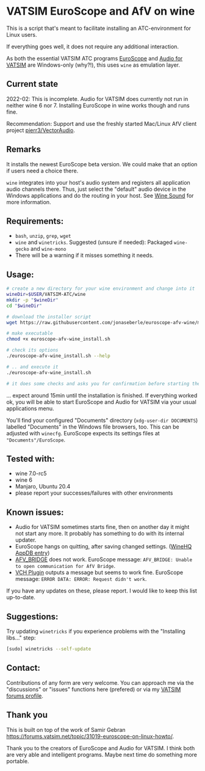 # VATSIM EuroScope and AfV on wine

This is a script that's meant to facilitate installing an ATC-environment for Linux users.

If everything goes well, it does not require any additional interaction.

As both the essential VATSIM ATC programs [EuroScope](https://www.euroscope.hu/) and
[Audio for VATSIM](https://audio.vatsim.net/) are Windows-only (why?!), this uses `wine` as emulation layer.

## Current state

2022-02: This is incomplete. Audio for VATSIM does currently not run in neither wine 6 nor 7. Installing EuroScope in wine works though and runs fine.

Recommendation: Support and use the freshly started Mac/Linux AfV client project [pierr3/VectorAudio](https://github.com/pierr3/VectorAudio).


## Remarks

It installs the newest EuroScope beta version. We could make that an option if users need a choice there.

`wine` integrates into your host's audio system and registers all application audio channels there. Thus, just select
the "default" audio device in the Windows applications and do the routing in your host.
See [Wine Sound](https://wiki.winehq.org/Sound) for more information.

## Requirements:

* `bash`, `unzip`, `grep`, `wget`
* `wine` and `winetricks`. Suggested (unsure if needed): Packaged `wine-gecko` and `wine-mono`
* There will be a warning if it misses something it needs.

## Usage:

```bash
# create a new directory for your wine environment and change into it
wineDir=$USER/VATSIM-ATC/wine
mkdir -p "$wineDir"
cd "$wineDir"

# download the installer script
wget https://raw.githubusercontent.com/jonaseberle/euroscope-afv-wine/main/euroscope-afv-wine_install.sh

# make executable
chmod +x euroscope-afv-wine_install.sh

# check its options
./euroscope-afv-wine_install.sh --help

# .. and execute it
./euroscope-afv-wine_install.sh

# it does some checks and asks you for confirmation before starting the installation
```

... expect around 15min until the installation is finished. If everything worked ok, you will be able to start EuroScope
and Audio for VATSIM via your usual applications menu.

You'll find your configured "Documents" directory (`xdg-user-dir DOCUMENTS`) labelled "Documents" in the Windows file
browsers, too. This can be adjusted with `winecfg`. EuroScope expects its settings files at `"Documents"/EuroScope`.

## Tested with:

* wine 7.0-rc5
* wine 6
* Manjaro, Ubuntu 20.4
* please report your successes/failures with other environments

## Known issues:

* Audio for VATSIM sometimes starts fine, then on another day it might not start any more. It probably has something to
  do with its internal updater.
* EuroScope hangs on quitting, after saving changed settings.
  ([WineHQ AppDB entry](https://appdb.winehq.org/objectManager.php?sClass=version&iId=32239))
* [AFV_BRIDGE](https://github.com/AndyTWF/afv-euroscope-bridge) does not work. EuroScope
  message: `AFV_BRIDGE: Unable to open communication for AfV Bridge`.
* [VCH Plugin](https://github.com/DrFreas/VCH) outputs a message but seems to work fine. EuroScope
  message: `ERROR DATA: ERROR: Request didn't work`.

If you have any updates on these, please report. I would like to keep this list up-to-date.

## Suggestions:

Try updating `winetricks` if you experience problems with the "Installing libs…" step:

```bash
[sudo] winetricks --self-update
```

## Contact:

Contributions of any form are very welcome. You can approach me via the "discussions" or "issues" functions here
(prefered) or via my [VATSIM forums profile](https://forums.vatsim.net/profile/191848-jonas-eberle/).

## Thank you

This is built on top of the work of Samir Gebran https://forums.vatsim.net/topic/31019-euroscope-on-linux-howto/.

Thank you to the creators of EuroScope and Audio for VATSIM. I think both are very able and intelligent programs. Maybe
next time do something more portable.

